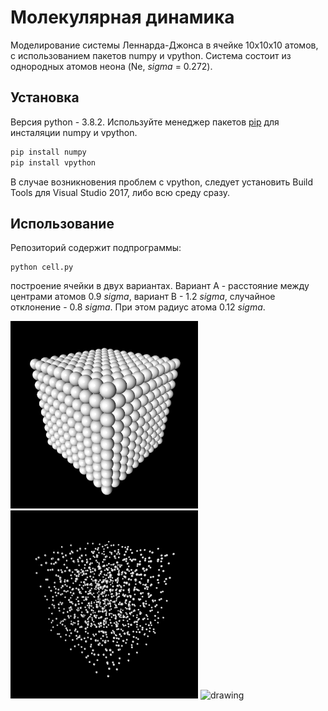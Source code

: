 # Молекулярная динамика

Моделирование системы Леннарда-Джонса в ячейке 10х10х10 атомов, с использованием пакетов numpy и vpython.
Система состоит из однородных атомов неона (Ne, *sigma* = 0.272).

## Установка

Версия python - 3.8.2. Используйте менеджер пакетов [pip](https://pip.pypa.io/en/stable/) для инсталяции numpy и vpython.

```bash
pip install numpy
pip install vpython
```
В случае возникновения проблем с vpython, следует установить Build Tools для Visual Studio 2017, либо всю среду сразу.

## Использование

Репозиторий содержит подпрограммы:
```
python cell.py
```
построение ячейки в двух вариантах. Вариант А - расстояние между центрами атомов 0.9 *sigma*, вариант B - 1.2 *sigma*, случайное отклонение - 0.8 *sigma*. При этом радиус атома 0.12 *sigma*.

<span><img src="assets/option%20A.PNG" alt="drawing" width="300"/><img src="assets/option%20B.PNG" alt="drawing" width="300"/></span>
<img src="assets/solution1.gif" alt="drawing" width="300"/>
